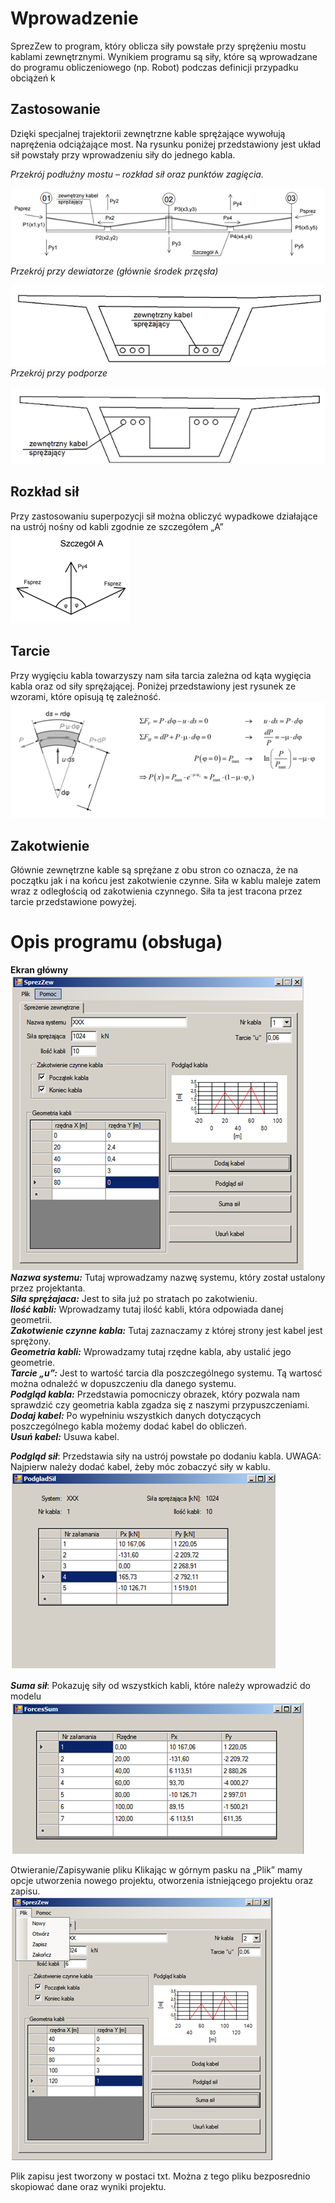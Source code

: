 # Wprowadzenie
SprezZew to program, który oblicza siły powstałe przy sprężeniu mostu kablami zewnętrznymi. Wynikiem programu są siły, które są wprowadzane do programu obliczeniowego (np. Robot) podczas definicji przypadku obciążeń k
## Zastosowanie 
Dzięki specjalnej trajektorii zewnętrzne kable sprężające wywołują naprężenia odciążające most. Na rysunku poniżej przedstawiony jest układ sił powstały przy wprowadzeniu siły do jednego kabla. 

_Przekrój podłużny mostu – rozkład sił oraz punktów zagięcia._

![picture](./images/1.png)<br/>
_Przekrój przy dewiatorze (głównie środek przęsła)_

![picture](./images/2.png)<br/>
_Przekrój przy podporze_

![picture](./images/3.png)<br/>



## Rozkład sił
Przy zastosowaniu superpozycji sił można obliczyć wypadkowe działające na ustrój nośny od kabli zgodnie ze szczegółem „A”
<br/>![picture](./images/4.png)<br/>

## Tarcie
Przy wygięciu kabla towarzyszy nam siła tarcia zależna od kąta wygięcia kabla oraz od siły sprężającej. Poniżej przedstawiony jest rysunek ze wzorami, które opisują tę zależność.
<br/>![picture](./images/5.png)<br/>

## Zakotwienie
Głównie zewnętrzne kable są sprężane z obu stron co oznacza, że na początku jak i na końcu jest zakotwienie czynne.  Siła w kablu maleje zatem wraz z odległością od zakotwienia czynnego. Siła ta jest tracona przez tarcie przedstawione powyżej.







# Opis programu (obsługa)

**Ekran główny**
<br/>![picture](./images/6.png)<br/>
**_Nazwa systemu:_** Tutaj wprowadzamy nazwę systemu, który został ustalony przez projektanta.<br/>
**_Siła sprężajaca:_** Jest to siła już po stratach po zakotwieniu.<br/>
**_Ilość kabli:_** Wprowadzamy tutaj ilość kabli, która odpowiada danej geometrii.<br/>
**_Zakotwienie czynne kabla:_**  Tutaj zaznaczamy z której strony jest kabel jest sprężony.<br/>
**_Geometria kabli:_**  Wprowadzamy tutaj rzędne kabla, aby ustalić jego geometrie.<br/>
**_Tarcie „u”:_** Jest to wartość tarcia dla poszczególnego systemu. Tą wartosć można odnaleźć w dopuszczeniu dla danego systemu.<br/>
**_Podgląd kabla:_** Przedstawia pomocniczy obrazek, który pozwala nam sprawdzić czy geometria kabla zgadza się z naszymi przypuszczeniami.<br/>
**_Dodaj kabel:_** Po wypełniniu wszystkich danych dotyczących poszczególnego kabla możemy dodać kabel do obliczeń.<br/>
**_Usuń kabel:_**  Usuwa kabel.<br/>

**_Podgląd sił_**: Przedstawia siły na ustrój powstałe po dodaniu kabla. UWAGA: Najpierw należy dodać kabel, żeby móc zobaczyć siły w kablu.
<br/>![picture](./images/7.png)<br/>

**_Suma sił_**:  Pokazuję siły od wszystkich kabli, które należy wprowadzić do modelu
<br/>![picture](./images/8.png)<br/>



Otwieranie/Zapisywanie pliku
Klikając w górnym pasku na „Plik” mamy opcje utworzenia nowego projektu, otworzenia istniejącego projektu oraz zapisu. 
<br/>![picture](./images/9.png)<br/>

Plik zapisu jest tworzony w postaci txt. Można z tego pliku bezposrednio skopiować dane oraz wyniki projektu. 
